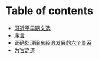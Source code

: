 # Table of contents

* [习近平早期文选](README.md)
* [序言](习近平早期文选.md)
* [正确处理闽东经济发展的六个关系](zheng-que-chu-li-min-dong-jing-ji-fa-zhan-de-liu-ge-guan-xi.md)
* [为官之道](wei-guan-zhi-dao.md)
